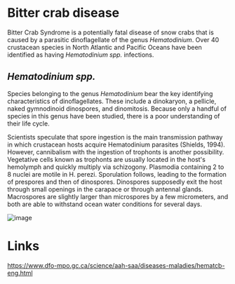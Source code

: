 # Bitter crab disease

Bitter Crab Syndrome is a potentially fatal disease of snow crabs that is caused by a parasitic dinoflagellate of the genus *Hematodinium*. 
Over 40 crustacean species in North Atlantic and Pacific Oceans have been identified as having *Hematodinium spp.* infections.

## *Hematodinium spp.*

Species belonging to the genus *Hematodinium* bear the key identifying characteristics of dinoflagellates. These include a dinokaryon, a pellicle, naked gymnodinoid dinospores, 
and dinomitosis. Because only a handful of species in this genus have been studied, there is a poor understanding of their life cycle.

Scientists speculate that spore ingestion is the main transmission pathway in which crustacean hosts acquire Hematodinium parasites (Shields, 1994). 
However, cannibalism with the ingestion of trophonts is another possibility. Vegetative cells known as trophonts are usually located in the host's hemolymph 
and quickly multiply via schizogony. Plasmodia containing 2 to 8 nuclei are motile in H. perezi. Sporulation follows, leading to the formation of prespores and 
then of dinospores. Dinospores supposedly exit the host through small openings in the carapace or through antennal glands. Macrospores are slightly larger than 
microspores by a few micrometers, and both are able to withstand ocean water conditions for several days.

![image](https://github.com/TobieSurette/snow-crab-biology/assets/14942142/b752cc22-ac6e-4257-9095-b67c542ad745)

# Links

https://www.dfo-mpo.gc.ca/science/aah-saa/diseases-maladies/hematcb-eng.html
